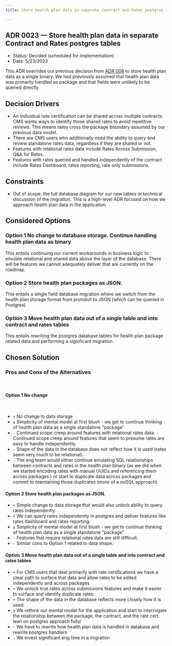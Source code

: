 ```yaml
---
title: Store health plan data in separate Contract and Rates postgres tables

---
```

## ADR 0023 — Store health plan data in separate Contract and Rates postgres tables

- Status: Decided (scheduled for implementation)
- Date: 5/23/2023

This ADR overrides our previous decision from [ADR 008](./008-form-data-serialization.md) to store health plan data as a single binary. We had previously assumed that health plan data was primarily handled as package and that fields were unlikely to be queried directly.

## Decision Drivers
- An individual rate certification can be shared across multiple contracts. CMS wants ways to identify those shared rates to avoid repetitive reviews. This means rates cross the package boundary assumed by our previous data model. 
- There are CMS users who additionally need the ability to query and review standalone rates data, regardless if they are shared or not. 
- Features with relational rates data include Rates Across Submission, Q&A for Rates. 
- Features with rates queried and handled independently of the contract include Rates Dashboard, rates reporting, rate only submissions.

## Constraints
- Out of scope: the full database diagram for our new tables or technical discussion of the migration. This is a high-level ADR focused on how we approach health plan data in the application.

## Considered Options

### Option 1 No change to database storage. Continue handling health plan data as binary

This entails continuing our current workarounds in business logic to emulate relational and shared data above the layer of the database. There will be features we cannot adequately deliver that are currently on the roadmap.

### Option 2 Store health plan packages as JSON.

This entails a single field database migration where we switch from the health plan storage format from protobuf to JSON (which can be queried in Postgres)
### Option 3 Move health plan data out of a single table and into contract and rates tables

This entails rewriting the postgres database tables for health plan package related data and performing a significant migration.

## Chosen Solution

### Pros and Cons of the Alternatives
​
#### Option 1 No change 
​
- `+` No change to data storage
- `±` Simplicity of mental model at first blush - we get to continue thinking of health plan data as a single standalone "package"
- `-` Continued scope creep around features with relational rates data.
  `-` Continued scope creep around features that seem to presume rates are easy to handle independently. 
- `-` Shape of the data in the database does not reflect how it is used (rates seem very much to be relational). 
- `-` The eng team would either continue emulating SQL relationships between contracts and rates in the health plan binary (as we did when we started encoding rates with manual UUIDs and referencing them across packages ) or start to duplicate data across packages and commit to maintaining those duplicates (more of a noSQL approach).

#### Option 2 Store health plan packages as JSON.

- `+` Simple change to data storage that would also unlock ability to query rates independently 
- `+` We can query rates independently in postgres and deliver features like rates dashboard and rates reporting.
- `±` Simplicity of mental model at first blush - we get to continue thinking of health plan data as a single standalone "package"
- `-` Features that require relational rates data are still difficult.
- `-` Similar cons to Option 1 related to data shape. 

#### Option 3 Move health plan data out of a single table and into contract and rates tables

- `+` For CMS users that deal primarily with rate certifications we have a clear path to surface that data and allow rates to be edited independently and across packages
- `+` We unlock true rates across submissions features and make it easier to surface and identify duplicate rates.
- `+` The shape of the data in the database reflects more closely how it is used.
- `±` We rethink our mental model for the application and start to interrogate the relationship between the package, the contract, and the rate cert.
 lean on postgres approach fully/ 
- `-` We have to rewrite how health plan data is handled in database and rewrite postgres handlers
- `-` We invest significant eng time in a migration